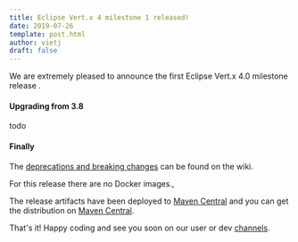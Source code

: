 ```yaml
---
title: Eclipse Vert.x 4 milestone 1 released!
date: 2019-07-26
template: post.html
author: vietj
draft: false
---
```


We are extremely pleased to announce the first Eclipse Vert.x 4.0 milestone release .

#### Upgrading from 3.8

todo

#### Finally

The [deprecations and breaking changes](https://github.com/vert-x3/wiki/wiki/4.0.0-Deprecations-and-breaking-changes)
 can be found on the wiki.

For this release there are no Docker images.,

The release artifacts have been deployed to [Maven Central](https://search.maven.org/search?q=g:io.vertx%20AND%20v:4.0.0-milestone1) and you can get the distribution on [Maven Central](https://repo1.maven.org/maven2/io/vertx/vertx-stack-manager/4.0.0-milestone1/).

That's it! Happy coding and see you soon on our user or dev [channels](https://vertx.io/community).
